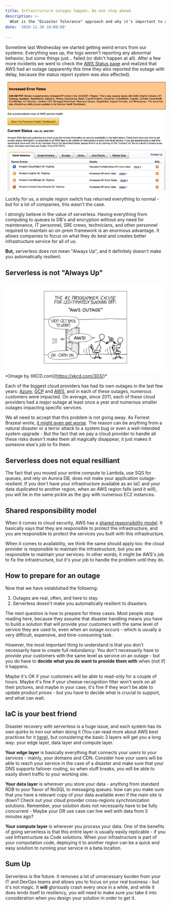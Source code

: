 ```yaml
---
title: Infrastructure outages happen. Be one step ahead.
description: >-
  What is the "Disaster Tolerance" approach and why it's important to adopt it before the next crash arrives. Here's our take on the last AWS outage.
date: '2020-11-30 10:00:00'

---
```


Sometime last Wednesday we started getting weird errors from our systems. Everything was up, the logs weren't reporting any abnormal behavior, but some things just... failed (or didn't happen at all). After a few more incidents we went to check the [AWS Status page](https://status.aws.amazon.com/) and realized that AWS had an outage (apparently this time they also reported the outage with delay, because the status report system was also affected).

![AWS Status Report](/assets/images/2020-11-30-infrastructure-outages-happen-be-one-step-ahead/aws-outage-status.jpeg)

Luckily for us, a simple region switch has returned everything to normal - but for a lot of companies, this wasn't the case.

I strongly believe in the value of serverless. Having everything from computing to queues to DB's and encryption without any need for maintenance, IT personnel, SRE crews, technicians, and other personnel required to maintain an on-prem framework is an enormous advantage. It allows companies to focus on what they do best and creates better infrastructure service for all of us.

**But,** serverless does not mean "Always Up", and it definitely doesn't make you automatically resilient.

## Serverless is not "Always Up"

![AWS Outage](/assets/images/2020-11-30-infrastructure-outages-happen-be-one-step-ahead/aws-outage-comics.png "https://xkcd.com/303/")*[Image by XKCD.com](https://xkcd.com/303/)*

Each of the biggest cloud providers has had its own outages in the last few years: [Azure](https://status.azure.com/en-us/status/history/), [GCP](https://status.cloud.google.com/summary) and [AWS](https://aws.amazon.com/premiumsupport/technology/pes/), and in each of these outages, numerous customers were impacted. On average, since 2011, each of these cloud providers had a major outage at least once a year and numerous smaller outages impacting specific services.

We all need to accept that this problem is not going away. As Forrest Brazeal wrote, [it might even get worse](https://cloudirregular.substack.com/p/the-cold-reality-of-the-kinesis-incident). The reason can be anything from a natural disaster or a terror attack to a system bug or even a well-intended system upgrade - But the fact that we pay a cloud provider to handle all these risks doesn't make them all magically disappear, it just makes it someone else's job to fix them.

## Serverless does not equal resilliant

The fact that you moved your entire compute to Lambda, use SQS for queues, and rely on Aurora DB, does not make your application outage-resilient. If you don't have your infrastructure available as an IaC and your data duplicated to another region, when an AWS region falls (and it will), you will be in the same pickle as the guy with numerous EC2 instances.

## Shared responsibility model

When it comes to cloud security, AWS has a [shared responsibility model](https://aws.amazon.com/compliance/shared-responsibility-model/). It basically says that they are responsible to protect the infrastructure, and you are responsible to protect the services you built with this infrastructure.

When it comes to availability, we think the same should apply too: the cloud provider is responsible to maintain the infrastructure, but you are responsible to maintain your services. In other words, it might be AWS's job to fix the infrastructure, but it's your job to handle the problem until they do.

## How to prepare for an outage
Now that we have established the following:

1. Outages are real, often, and here to stay.
2. Serverless doesn't make you automatically resilient to disasters.

The next question is how to prepare for these cases.
Most people stop reading here, because they assume that disaster handling means you have to build a solution that will provide your customers with the same level of service they are used to, even when an outage occurs - which is usually a very difficult, expensive, and time-consuming task.

However, the most important thing to understand is that you don't necessarily have to create full redundancy: You don't necessarily have to provide your customers with the same level as service on an outage - but you do have to **decide what you do want to provide them with** when (not if) it happens.

Maybe it's OK if your customers will be able to read-only for a couple of hours. Maybe it's fine if your cheese-recognition filter won't work on all their pictures, and maybe in your case, it's fine if they won't be able to update product prices - but you have to decide what is crucial to support, and what can wait.

## IaC is your best friend

Disaster recovery with serverless is a huge issue, and each system has its own quirks to iron out when doing it (You can read more about AWS best practices for it [here](https://docs.aws.amazon.com/wellarchitected/latest/serverless-applications-lens/wellarchitected-serverless-applications-lens.pdf#welcome)), but considering the basic 3 layers will get you a long way: your edge layer, data layer and compute layer.

**Your edge layer** is basically everything that connects your users to your services - mainly, your domains and CDN. Consider how your users will be able to reach your service in the case of a disaster and make sure that your DNS supports failover routing, so when stuff breaks, you will be able to easily divert traffic to your working site.

**Your data layer** is wherever you store your data - anything from standard RDB to your flavor of NoSQL to messaging queues: how can you make sure that you have a relevant copy of your data available even if the main site is down? Check out your cloud provider cross-regions synchronization solutions. Remember, your solution does not necessarily have to be fully concurrent -  Maybe your DR use case can live well with data from 5 minutes ago?

**Your compute layer** is wherever you process your data. One of the benefits of going serverless is that this entire layer is usually easily replicable - if you use Infrastructure as Code solutions. When your infrastructure is part of your computation code, deploying it to another region can be a quick and easy solution to running your service in a beta location. 

## Sum Up

Serverless is the future. It removes a lot of unnecessary burden from your IT and DevOps teams and allows you to focus on your real business - but it's not magic. It **will** gloriously crash every once in a while, and while it does lends itself to resiliency, you will need to make sure you take it into consideration when you design your solution in order to get it.
